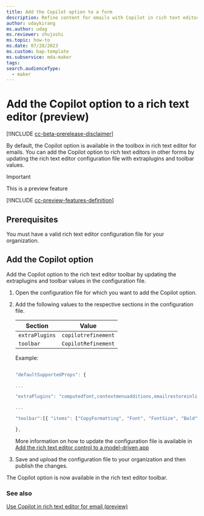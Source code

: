 ```yaml
---
title: Add the Copilot option to a form
description: Refine content for emails with Copilot in rich text editor.
author: udaykirang
ms.author: udag
ms.reviewer: shujoshi
ms.topic: how-to 
ms.date: 07/28/2023
ms.custom: bap-template 
ms.subservice: mda-maker
tags: 
search.audienceType: 
  - maker
---
```


# Add the Copilot option to a rich text editor (preview)

[!INCLUDE [cc-beta-prerelease-disclaimer](../../includes/cc-beta-prerelease-disclaimer.md)]

By default, the Copilot option is available in the toolbox in rich text editor for emails. You can add the Copilot option to rich text editors in other forms by updating the rich text editor configuration file with extraplugins and toolbar values.  

> [!IMPORTANT]
> This is a preview feature
>
> [!INCLUDE [cc-preview-features-definition](../../includes/cc-preview-features-definition.md)]

## Prerequisites

You must have a valid rich text editor configuration file for your organization.

## Add the Copilot option

Add the Copilot option to the rich text editor toolbar by updating the extraplugins and toolbar values in the configuration file.

1. Open the configuration file for which you want to add the Copilot option.  
1. Add the following values to the respective sections in the configuration file.  

    | Section | Value |
    |---------|-------|
    | `extraPlugins`| `copilotrefinement` |
    | `toolbar` | `CopilotRefinement` |    

    Example: 

    ```javascript
        
    "defaultSupportedProps": {
    
    ...    
    
    "extraPlugins": "computedfont,contextmenuadditions,emailrestoreinlineimages,superimage,copyformatting,tableselection,tabletools,tableresize,autolink,quicktable,blockquote,collapser,stickystyles,pastefromword,copilotrefinement",
    
    ...
    
    "toolbar":[{ "items": ["CopyFormatting", "Font", "FontSize", "Bold", "Italic", "Underline", "BGColor", "TextColor", "BulletedList", "NumberedList", "Outdent", "Indent", "Blockquote", "JustifyLeft", "JustifyCenter", "JustifyRight", "Link", "Unlink", "Superscript", "Subscript", "Strike", "Image", "BidiLtr", "BidiRtl", "Undo", "Redo", "RemoveFormat", "Table", "A11yshortcuts", "UserPersonalization","CopilotRefinement"]}]

    },
    ```
    More information on how to update the configuration file is available in [Add the rich text editor control to a model-driven app](rich-text-editor-control.md)     

1. Save and upload the configuration file to your organization and then publish the changes.  

The Copilot option is now available in the rich text editor toolbar.    

### See also

[Use Copilot in rich text editor for email (preview)](../model-driven-apps/use-copilot-email-assist.md)



